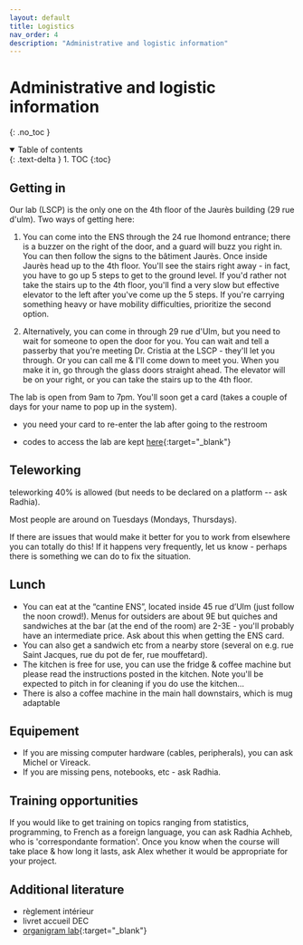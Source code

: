 ```yaml
---
layout: default
title: Logistics
nav_order: 4
description: "Administrative and logistic information"
---
```


# Administrative and logistic information
{: .no_toc }

<details open markdown="block">
  <summary>
    Table of contents
  </summary>
  {: .text-delta }
1. TOC
{:toc}
</details>

## Getting in

Our lab (LSCP) is the only one on the 4th floor of the Jaurès building (29 rue d'ulm). Two ways of getting here:

1. You can come into the ENS through the 24 rue lhomond entrance; there is a buzzer on the right of the door, and a guard will buzz you right in. You can then follow the signs to the bâtiment Jaurès. Once inside Jaurès head up to the 4th floor. You'll see the stairs right away - in fact, you have to go up 5 steps to get to the ground level. If you'd rather not take the stairs up to the 4th floor, you'll find a very slow but effective elevator to the left after you've come up the 5 steps. If you're carrying something heavy or have mobility difficulties, prioritize the second option.

2. Alternatively, you can come in through 29 rue d'Ulm, but you need to wait for someone to open the door for you. You can wait and tell a passerby that you're meeting Dr. Cristia at the LSCP - they'll let you through. Or you can call me & I'll come down to meet you. When you make it in, go through the glass doors straight ahead. The elevator will be on your right, or you can take the stairs up to the 4th floor.

The lab is open from 9am to 7pm. You'll soon get a card (takes a couple of days for your name to pop up in the system).

- you need your card to re-enter the lab after going to the restroom

- codes to access the lab are kept [here](https://github.com/LAAC-LSCP/private-lab-info/blob/main/access_codes.md){:target="_blank"}

## Teleworking

teleworking 40% is allowed (but needs to be declared on a platform -- ask Radhia).

Most people are around on Tuesdays (Mondays, Thursdays).

If there are issues that would make it better for you to work from elsewhere you can totally do this! If it happens very frequently, let us know - perhaps there is something we can do to fix the situation.

## Lunch

- You can eat at the “cantine ENS”, located inside 45 rue d’Ulm (just follow the noon crowd!). Menus for outsiders are about 9E but quiches and sandwiches at the bar (at the end of the room) are 2-3E - you'll probably have an intermediate price. Ask about this when getting the ENS card.
- You can also get a sandwich etc from a nearby store (several on e.g. rue Saint Jacques, rue du pot de fer, rue mouffetard). 
- The kitchen is free for use, you can use the fridge & coffee machine but please read the instructions posted in the kitchen. Note you'll be expected to pitch in for cleaning if you do use the kitchen…
- There is also a coffee machine in the main hall downstairs, which is mug adaptable

## Equipement

- If you are missing computer hardware (cables, peripherals), you can ask Michel or Vireack.
- If you are missing pens, notebooks, etc - ask Radhia.

## Training opportunities

If you would like to get training on topics ranging from statistics, programming, to French as a foreign language, you can ask Radhia Achheb, who is 'correspondante formation'. Once you know when the course will take place & how long it lasts, ask Alex whether it would be appropriate for your project.



## Additional literature

- règlement intérieur
- livret accueil DEC
- [organigram lab](../index.md#welcome-to-the-laac-team){:target="_blank"}
